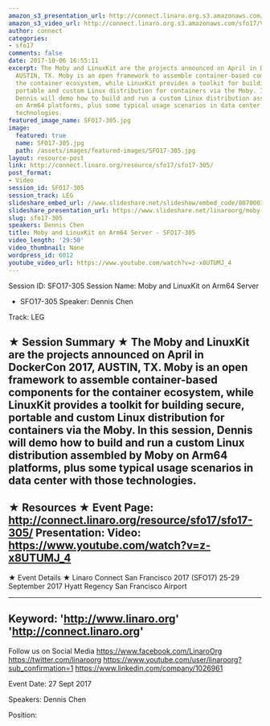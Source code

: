 ```yaml
---
amazon_s3_presentation_url: http://connect.linaro.org.s3.amazonaws.com/sfo17/Presentations/SFO17-305-Moby-linukit-on-aarch64%20-%20v3.pdf
amazon_s3_video_url: http://connect.linaro.org.s3.amazonaws.com/sfo17/Videos/SFO17-305%20-%20Moby%20and%20LinuxKit%20on%20Arm64%20Server.mp4
author: connect
categories:
- sfo17
comments: false
date: 2017-10-06 16:55:11
excerpt: The Moby and LinuxKit are the projects announced on April in DockerCon 2017,
  AUSTIN, TX. Moby is an open framework to assemble container-based components for
  the container ecosystem, while LinuxKit provides a toolkit for building secure,
  portable and custom Linux distribution for containers via the Moby. In this session,
  Dennis will demo how to build and run a custom Linux distribution assembled by Moby
  on Arm64 platforms, plus some typical usage scenarios in data center with those
  technologies.
featured_image_name: SFO17-305.jpg
image:
  featured: true
  name: SFO17-305.jpg
  path: /assets/images/featured-images/SFO17-305.jpg
layout: resource-post
link: http://connect.linaro.org/resource/sfo17/sfo17-305/
post_format:
- Video
session_id: SFO17-305
session_track: LEG
slideshare_embed_url: //www.slideshare.net/slideshow/embed_code/80700037
slideshare_presentation_url: https://www.slideshare.net/linaroorg/moby-and-linuxkit-on-arm64-server-sfo17305
slug: sfo17-305
speakers: Dennis Chen
title: Moby and LinuxKit on Arm64 Server - SFO17-305
video_length: '29:50'
video_thumbnail: None
wordpress_id: 6012
youtube_video_url: https://www.youtube.com/watch?v=z-x8UTUMJ_4
---
```


Session ID: SFO17-305
Session Name: Moby and LinuxKit on Arm64 Server
- SFO17-305
Speaker: Dennis Chen

Track: LEG

★ Session Summary ★
The Moby and LinuxKit are the projects announced on April in DockerCon 2017, AUSTIN, TX. Moby is an open framework to assemble container-based components for the container ecosystem, while LinuxKit provides a toolkit for building secure, portable and custom Linux distribution for containers via the Moby. In this session, Dennis will demo how to build and run a custom Linux distribution assembled by Moby on Arm64 platforms, plus some typical usage scenarios in data center with those technologies.
---------------------------------------------------
★ Resources ★
Event Page: http://connect.linaro.org/resource/sfo17/sfo17-305/
Presentation:
Video: https://www.youtube.com/watch?v=z-x8UTUMJ_4
---------------------------------------------------

★ Event Details ★
Linaro Connect San Francisco 2017 (SFO17)
25-29 September 2017
Hyatt Regency San Francisco Airport

---------------------------------------------------
Keyword:
'http://www.linaro.org'
'http://connect.linaro.org'
---------------------------------------------------
Follow us on Social Media
https://www.facebook.com/LinaroOrg
https://twitter.com/linaroorg
https://www.youtube.com/user/linaroorg?sub_confirmation=1
https://www.linkedin.com/company/1026961

Event Date: 27 Sept 2017

Speakers: Dennis Chen

Position: